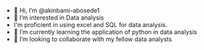 - 👋 Hi, I’m @akinbami-abosede1
- 👀 I’m interested in Data analysis
- I'm proficient in using excel and SQL for data analysis.
- 🌱 I’m currently learning the application of python in data analysis 
- 💞️ I’m looking to collaborate with my fellow data analysts 

<!---
akinbami-abosede1/akinbami-abosede1 is a ✨ special ✨ repository because its `README.md` (this file) appears on your GitHub profile.
You can click the Preview link to take a look at your changes.
--->

